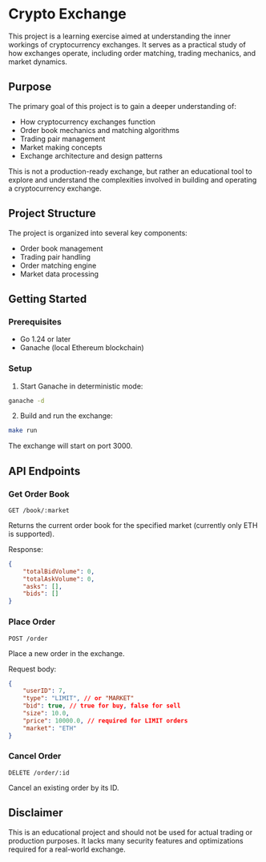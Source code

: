 # Crypto Exchange

This project is a learning exercise aimed at understanding the inner workings of cryptocurrency exchanges. It serves as a practical study of how exchanges operate, including order matching, trading mechanics, and market dynamics.

## Purpose

The primary goal of this project is to gain a deeper understanding of:
- How cryptocurrency exchanges function
- Order book mechanics and matching algorithms
- Trading pair management
- Market making concepts
- Exchange architecture and design patterns

This is not a production-ready exchange, but rather an educational tool to explore and understand the complexities involved in building and operating a cryptocurrency exchange.

## Project Structure

The project is organized into several key components:
- Order book management
- Trading pair handling
- Order matching engine
- Market data processing

## Getting Started

### Prerequisites
- Go 1.24 or later
- Ganache (local Ethereum blockchain)

### Setup
1. Start Ganache in deterministic mode:
```bash
ganache -d
```

2. Build and run the exchange:
```bash
make run
```

The exchange will start on port 3000.

## API Endpoints

### Get Order Book
```
GET /book/:market
```
Returns the current order book for the specified market (currently only ETH is supported).

Response:
```json
{
    "totalBidVolume": 0,
    "totalAskVolume": 0,
    "asks": [],
    "bids": []
}
```

### Place Order
```
POST /order
```
Place a new order in the exchange.

Request body:
```json
{
    "userID": 7,
    "type": "LIMIT", // or "MARKET"
    "bid": true, // true for buy, false for sell
    "size": 10.0,
    "price": 10000.0, // required for LIMIT orders
    "market": "ETH"
}
```

### Cancel Order
```
DELETE /order/:id
```
Cancel an existing order by its ID.

## Disclaimer

This is an educational project and should not be used for actual trading or production purposes. It lacks many security features and optimizations required for a real-world exchange.
